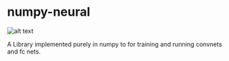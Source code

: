 # numpy-neural

![alt text](https://github.com/ironhide23586/numpy-neural/blob/master/scratchspace/numpy-neural.png)

A Library implemented purely in numpy to for training and running convnets and fc nets.
